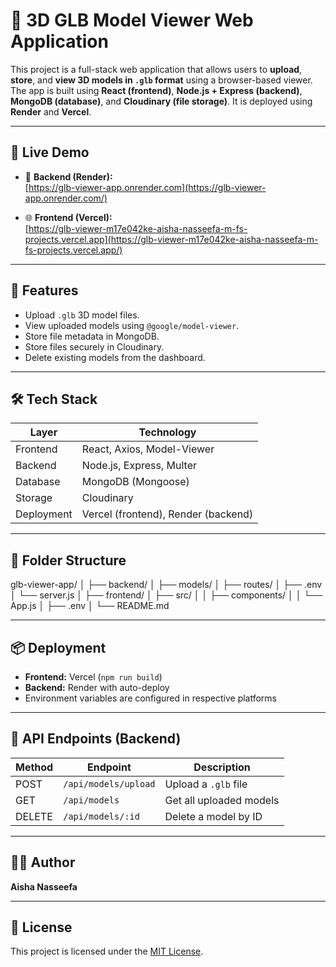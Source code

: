 # 🧊 3D GLB Model Viewer Web Application

This project is a full-stack web application that allows users to **upload**, **store**, and **view 3D models in `.glb` format** using a browser-based viewer. The app is built using **React (frontend)**, **Node.js + Express (backend)**, **MongoDB (database)**, and **Cloudinary (file storage)**. It is deployed using **Render** and **Vercel**.

---

## 🔗 Live Demo

- 🚀 **Backend (Render):**  
  [https://glb-viewer-app.onrender.com](https://glb-viewer-app.onrender.com/)

- 🌐 **Frontend (Vercel):**  
  [https://glb-viewer-m17e042ke-aisha-nasseefa-m-fs-projects.vercel.app](https://glb-viewer-m17e042ke-aisha-nasseefa-m-fs-projects.vercel.app/)

---

## 📂 Features

- Upload `.glb` 3D model files.
- View uploaded models using `@google/model-viewer`.
- Store file metadata in MongoDB.
- Store files securely in Cloudinary.
- Delete existing models from the dashboard.

---

## 🛠️ Tech Stack

| Layer     | Technology                  |
|-----------|-----------------------------|
| Frontend  | React, Axios, Model-Viewer  |
| Backend   | Node.js, Express, Multer    |
| Database  | MongoDB (Mongoose)          |
| Storage   | Cloudinary                  |
| Deployment| Vercel (frontend), Render (backend) |

---

## 📁 Folder Structure

glb-viewer-app/ │ ├── backend/ │   ├── models/ │   ├── routes/ │   ├── .env │   └── server.js │ ├── frontend/ │   ├── src/ │   │   ├── components/ │   │   └── App.js │   ├── .env │ └── README.md

---

## 📦 Deployment

- **Frontend:** Vercel (`npm run build`)
- **Backend:** Render with auto-deploy
- Environment variables are configured in respective platforms

---

## 🧪 API Endpoints (Backend)

| Method | Endpoint             | Description              |
|--------|----------------------|--------------------------|
| POST   | `/api/models/upload` | Upload a `.glb` file     |
| GET    | `/api/models`        | Get all uploaded models  |
| DELETE | `/api/models/:id`    | Delete a model by ID     |

---

## 🧑‍💻 Author

**Aisha Nasseefa**

---

## 📄 License

This project is licensed under the [MIT License](LICENSE).


